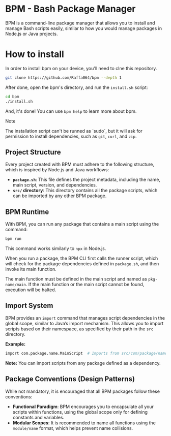 # BPM - Bash Package Manager

BPM is a command-line package manager that allows you to install and manage Bash scripts easily, similar to how you would manage packages in Node.js or Java projects.

# How to install

In order to install bpm on your device, you'll need to clne this repository.

```bash
git clone https://github.com/Raffa064/bpm --depth 1
```

After done, open the bpm's directory, and run the `install.sh` script:
```bash
cd bpm 
./install.sh
```

And, it's done! You can use `bpm help` to learn more about bpm.

> [!NOTE]
> The installation script can't be runned as ´sudo´, but it will ask for permission to install dependencies, such as `git`, `curl`, and `zip`.

## Project Structure

Every project created with BPM must adhere to the following structure, which is inspired by Node.js and Java workflows:

- **`package.sh`**: This file defines the project metadata, including the name, main script, version, and dependencies.
- **`src/` directory**: This directory contains all the package scripts, which can be imported by any other BPM package.

## BPM Runtime

With BPM, you can run any package that contains a main script using the command:

```bash
bpm run
```

This command works similarly to `npx` in Node.js. 

When you run a package, the BPM CLI first calls the runner script, which will check for the package dependencies defined in `package.sh`, and then invoke its main function. 

The main function must be defined in the main script and named as `pkg-name/main`. If the main function or the main script cannot be found, execution will be halted.

## Import System

BPM provides an `import` command that manages script dependencies in the global scope, similar to Java’s import mechanism. This allows you to import scripts based on their namespace, as specified by their path in the `src` directory.

**Example:**

```bash
import com.package.name.MainScript  # Imports from src/com/package/name/MainScript
```

**Note:** You can import scripts from any package defined as a dependency.

## Package Conventions (Design Patterns)

While not mandatory, it is encouraged that all BPM packages follow these conventions:

- **Functional Paradigm**: BPM encourages you to encapsulate all your scripts within functions, using the global scope only for defining constants and variables.
- **Modular Scopes**: It is recommended to name all functions using the `module/name` format, which helps prevent name collisions.
